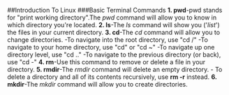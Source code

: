 ##Introduction To Linux
###Basic Terminal Commands
**1. pwd**-pwd stands for "print working directory".The _pwd_ command will allow you to know in which directory you're located. 
**2. ls**-The _ls_ command will show you ('_list_') the files in your current directory.
**3. cd**-The _cd_ command will allow you to change directories.
        -To navigate into the root directory, use "cd /"
        -To navigate to your home directory, use "cd" or "cd ~"
        -To navigate up one directory level, use "cd .."
        -To navigate to the previous directory (or back), use "cd -"
**4. rm**-Use this command to remove or delete a file in your directory.
**5. rmdir**-The _rmdir_ command will delete an empty directory.
           - To delete a directory and all of its contents recursively, use **rm -r** instead.
**6. mkdir**-The _mkdir_ command will allow you to create directories.  
